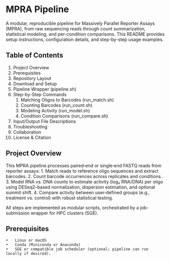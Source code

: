 # MPRA Pipeline
A modular, reproducible pipeline for Massively Parallel Reporter Assays (MPRA), from raw sequencing reads through count summarization, statistical modeling, and per-condition comparisons. This README provides setup instructions, configuration details, and step-by-step usage examples.

## Table of Contents
1.	Project Overview
2.	Prerequisites
3.	Repository Layout
4.	Download and Setup
5.	Pipeline Wrapper (pipeline.sh)
6.	Step-by-Step Commands
  	1. Matching Oligos to Barcodes (run_match.sh)
  	2. Counting Barcodes (run_count.sh)
  	3. Modeling Activity (run_model.sh)
  	4. Condition Comparisons (run_compare.sh)
7.	Input/Output File Descriptions
8.	Troubleshooting
9.	Collaboration
11.	License & Citation


## Project Overview
This MPRA pipeline processes paired‐end or single‐end FASTQ reads from reporter assays:
	1.	Match reads to reference oligo sequences and extract barcodes.
	2.	Count barcode occurrences across replicates and conditions.
	3.	Model RNA vs. DNA counts to estimate activity (log₂ RNA/DNA) per oligo using DESeq2–based normalization, dispersion estimation, and optional summit shift.
	4.	Compare activity between user‐defined groups (e.g., treatment vs. control) with robust statistical testing.

All steps are implemented as modular scripts, orchestrated by a job‐submission wrapper for HPC clusters (SGE).

## Prerequisites
	•	Linux or macOS
	•	Conda (Miniconda or Anaconda)
	•	SGE or compatible job scheduler (optional; pipeline can run locally if desired).
